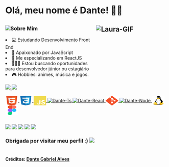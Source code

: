 <h1>Olá, meu nome é Dante! 🤙🏽</h1>
<h2>
  <img align="right" alt="Laura-GIF"  height="220" width="220" src="https://cdn.discordapp.com/attachments/694355177641345094/871793777864507432/GIF_GITHUB_3.gif">
</h2>

<h3>
  <img src="https://emoji.gg/assets/emoji/7279-vibecat.gif" width="24"/>Sobre Mim
</h3>

<li> 💻 Estudando Desenvolvimento Front End </li> 
<li> 🧠 Apaixonado por JavaScript</li> 
<li> 🚀 Me especializando em ReactJS </li> 
<li> 👩🏽‍💼 Estou buscando oportunidades para desenvolvedor júnior ou estagiário </li> 
<li> 🎮 Hobbies: animes, música e jogos.</li> 
</br>

<div>
  <a href="https://github.com/LauraBasic">
  <img height="180em" src="https://github-readme-stats.vercel.app/api?username=dantealves&show_icons=true&theme=tokyonight&include_all_commits=true&count_private=true"/>
  <img height="180em" src="https://github-readme-stats.vercel.app/api/top-langs/?username=dantealves&layout=compact&langs_count=7&theme=tokyonight"/>
    </div>
 
<div style="display: inline_block"><br>
  <img align="center" alt="Dante-HTML" height="30" width="40" src="https://raw.githubusercontent.com/devicons/devicon/master/icons/html5/html5-original.svg">
  <img align="center" alt="Dante-CSS" height="30" width="40" src="https://raw.githubusercontent.com/devicons/devicon/master/icons/css3/css3-original.svg">
  <img align="center" alt="Dante-Js" height="30" width="40" src="https://raw.githubusercontent.com/devicons/devicon/master/icons/javascript/javascript-plain.svg">
  <img align="center" alt="Dante-Ts" height="30" width="40" src="https://cdn.jsdelivr.net/gh/devicons/devicon/icons/typescript/typescript-original.svg">
  <img align="center" alt="Dante-React" height="30" width="40" src="https://cdn.jsdelivr.net/gh/devicons/devicon/icons/react/react-original.svg">
  <img align="center" alt="Dante-Git" height="30" width="40" src="https://raw.githubusercontent.com/devicons/devicon/master/icons/git/git-original.svg">
  <img align="center" alt="Dante-Node" height="30" width="40" src="https://cdn.jsdelivr.net/gh/devicons/devicon/icons/nodejs/nodejs-original.svg" />
  <img align="center" alt="Dante-Linux" height="30" width="40" src="https://raw.githubusercontent.com/devicons/devicon/master/icons/linux/linux-original.svg"> 
  <img align="center" alt="Dante-Figma" height="30" width="40" src="https://raw.githubusercontent.com/devicons/devicon/master/icons/figma/figma-original.svg"> 
</div>

 
## 
  
  <a href="https://www.instagram.com/lauraalves.js/" target="_blank"><img src="https://img.shields.io/badge/-Instagram-%23E4405F?style=for-the-badge&logo=instagram&logoColor=white" target="_blank"></a>
  <a href = "mailto:lauraalves2000@gmail.com"><img src="https://img.shields.io/badge/-Gmail-%23333?style=for-the-badge&logo=gmail&logoColor=white" target="_blank"></a>
  <a href="https://www.linkedin.com/in/laura-alves-21aa35153/" target="_blank"><img src="https://img.shields.io/badge/-LinkedIn-%230077B5?style=for-the-badge&logo=linkedin&logoColor=white" target="_blank"></a> 
  <a href = "https://twitter.com/laurabasicc" target="_blank"><img src="https://img.shields.io/badge/Twitter-1DA1F2?style=for-the-badge&logo=twitter&logoColor=white" target="_blank"></a>
  <a href = "https://open.spotify.com/playlist/4VvampEsdq6D4AiDRF76in?si=f45951172f4744e2" target="_blank"><img src="https://img.shields.io/badge/Spotify-1ED760?&style=for-the-badge&logo=spotify&logoColor=white" target="_blank"></a>
  
  

  
<h3>Obrigada por visitar meu perfil :) <img height="45" src="https://emoji.gg/assets/emoji/5206-pug-dance.gif"</h3>
  
#
  
<h4>Créditos: <a href="https://github.com/LauraBasic">Dante Gabriel Alves</a></h4>
